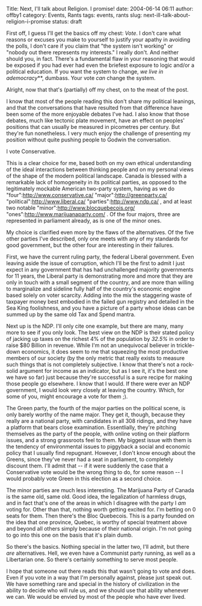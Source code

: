 Title: Next, I'll talk about Religion.  I promise!
date: 2004-06-14 06:11
author: offby1
category: Events, Rants
tags: events, rants
slug: next-ill-talk-about-religion-i-promise
status: draft

First off, I guess I'll get the basics off my chest: _Vote_. I don't care what reasons or excuses you make to yourself to justify your apathy in avoiding the polls, I don't care if you claim that "the system isn't working" or "nobody out there represents my interests." I really don't. And neither should you, in fact. There's a fundamental flaw in your reasoning that would be exposed if you had ever had even the briefest exposure to logic and/or a political education. If you want the system to change, *we live in ademocracy*\*\*, dumbass. Your vote _can_ change the system.

Alright, now that that's (partially) off my chest, on to the meat of the post.

I know that most of the people reading this don't share my political leanings, and that the conversations that have resulted from that difference have been some of the more enjoyable debates I've had. I also know that those debates, much like tectonic plate movement, have an effect on peoples' positions that can usually be measured in picometres per century. But they're fun nonetheless. I very much enjoy the challenge of presenting my position without quite pushing people to Godwin the conversation.

I vote Conservative.

This is a clear choice for me, based both on my own ethical understanding of the ideal interactions between thinking people and on my personal views of the shape of the modern political landscape. Canada is blessed with a remarkable lack of homogeneity in its political parties, as opposed to the legitimately mockable American two-party system, having as we do "four":http://www.conservative.ca/ "major":http://greenparty.ca/ "political":http://www.liberal.ca/ "parties":http://www.ndp.ca/ , and at least two notable "minor":http://www.blocquebecois.org/ "ones":http://www.marijuanaparty.com/ . Of the four majors, three are represented in parliament already, as is one of the minor ones.

My choice is clarified even more by the flaws of the alternatives. Of the five other parties I've described, only one meets with any of my standards for good government, but the other four are interesting in their failures.

First, we have the current ruling party, the federal Liberal government. Even leaving aside the issue of corruption, which I'll be the first to admit I just expect in any government that has had unchallenged majority governments for 11 years, the Liberal party is demonstrating more and more that they are only in touch with a small segment of the country, and are more than willing to marginalize and sideline fully half of the country's economic engine based solely on voter scarcity. Adding into the mix the staggering waste of taxpayer money best embodied in the failed gun registry and detailed in the Sea King foolishness, and you have a picture of a party whose ideas can be summed up by the same old Tax and Spend mantra.

Next up is the NDP. I'll only cite one example, but there are many, many more to see if you only look. The best view on the NDP is their stated policy of jacking up taxes on the richest 4% of the population by *32.5%* in order to raise \$80 Billion in revenue. While I'm not an unequivocal believer in trickle-down economics, it does seem to me that squeezing the most productive members of our society (by the only metric that really exists to measure such things that is not completely subjective. I know that there's not a rock-solid argument for income as an indicator, but as I see it, it's the best one we have so far) just because they're successful is a sure recipe for making those people go elsewhere. I know that I would. If there were ever an NDP government, I would look very closely at leaving the country. Which, for some of you, might encourage a vote for them ;).

The Green party, the fourth of the major parties on the political scene, is only barely worthy of the name major. They get it, though, because they really are a national party, with candidates in all 308 ridings, and they have a platform that bears close examination. Essentlially, they're pitching themselves as the party of the people, with online voting on their platform issues, and a strong grassroots feel to them. My biggest issue with them is the tendency of environmental issues to piggyback a social and economic policy that I usually find repugnant. However, I don't know enough about the Greens, since they've never had a seat in parliament, to completely discount them. I'll admit that \-- if it were suddenly the case that a Conservative vote would be the wrong thing to do, for some reason \-- I would probably vote Green in this election as a second choice.

The minor parties are much less interesting. The Marijuana Party of Canada is the same old, same old. Good idea, the legalization of harmless drugs, and in fact that's one of the areas in which I disagree with the party I *am* voting for. Other than that, nothing worth getting excited for. I'm betting on 0 seats for them. Then there's the Bloc Quebecois. This is a party founded on the idea that one province, Quebec, is worthy of special treatment above and beyond all others simply because of their national origin. I'm not going to go into this one on the basis that it's plain dumb.

So there's the basics. Nothing special in the latter two, I'll admit, but there _are_ alternatives. Hell, we even have a Communist party running, as well as a Libertarian one. So there's certainly something to serve most people.

I hope that someone out there reads this that wasn't going to vote and does. Even if you vote in a way that I'm personally against, please just speak out. We have something rare and special in the history of civilization in the ability to decide who will rule us, and we should use that ability whenever we can. We would be envied by most of the people who have ever lived.
